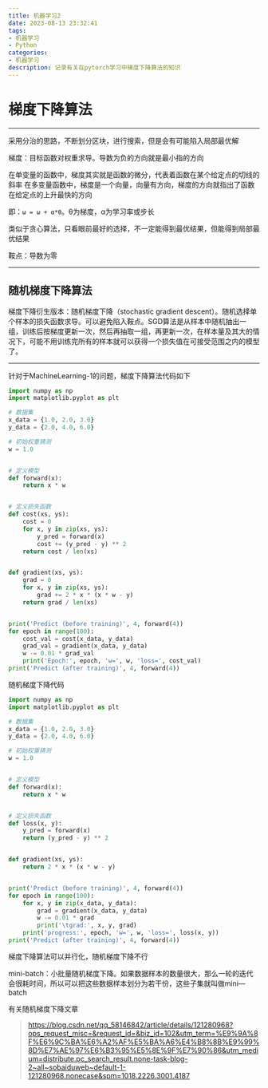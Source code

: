 ```yaml
---
title: 机器学习2
date: 2023-08-13 23:32:41
tags: 
- 机器学习
- Python
categories:
- 机器学习
description: 记录有关在pytorch学习中梯度下降算法的知识
---
```


# 梯度下降算法

---

采用分治的思路，不断划分区块，进行搜索，但是会有可能陷入局部最优解

梯度：目标函数对权重求导。导数为负的方向就是最小指的方向

在单变量的函数中，梯度其实就是函数的微分，代表着函数在某个给定点的切线的斜率
在多变量函数中，梯度是一个向量，向量有方向，梯度的方向就指出了函数在给定点的上升最快的方向

即：`ω = ω + α*θ`。θ为梯度，α为学习率或步长

类似于贪心算法，只看眼前最好的选择，不一定能得到最优结果，但能得到局部最优结果

鞍点：导数为零 

---

## 随机梯度下降算法

梯度下降衍生版本：随机梯度下降（stochastic gradient descent）。随机选择单个样本的损失函数求导。可以避免陷入鞍点。SGD算法是从样本中随机抽出一组，训练后按梯度更新一次，然后再抽取一组，再更新一次，在样本量及其大的情况下，可能不用训练完所有的样本就可以获得一个损失值在可接受范围之内的模型了。

---

针对于MachineLearning-1的问题，梯度下降算法代码如下

```python
import numpy as np
import matplotlib.pyplot as plt

# 数据集
x_data = {1.0, 2.0, 3.0}
y_data = {2.0, 4.0, 6.0}

# 初始权重猜测
w = 1.0


# 定义模型
def forward(x):
    return x * w


# 定义损失函数
def cost(xs, ys):
    cost = 0
    for x, y in zip(xs, ys):
        y_pred = forward(x)
        cost += (y_pred - y) ** 2
    return cost / len(xs)


def gradient(xs, ys):
    grad = 0
    for x, y in zip(xs, ys):
        grad += 2 * x * (x * w - y)
    return grad / len(xs)


print('Predict (before training)', 4, forward(4))
for epoch in range(100):
    cost_val = cost(x_data, y_data)
    grad_val = gradient(x_data, y_data)
    w -= 0.01 * grad_val
    print('Epoch:', epoch, 'w=', w, 'loss=', cost_val)
print('Predict (after training)', 4, forward(4))
```

随机梯度下降代码

```python
import numpy as np
import matplotlib.pyplot as plt

# 数据集
x_data = {1.0, 2.0, 3.0}
y_data = {2.0, 4.0, 6.0}

# 初始权重猜测
w = 1.0


# 定义模型
def forward(x):
    return x * w


# 定义损失函数
def loss(x, y):
    y_pred = forward(x)
    return (y_pred - y) ** 2


def gradient(xs, ys):
    return 2 * x * (x * w - y)


print('Predict (before training)', 4, forward(4))
for epoch in range(100):
    for x, y in zip(x_data, y_data):
        grad = gradient(x_data, y_data)
        w -= 0.01 * grad
        print('\tgrad:', x, y, grad)
    print('progress:', epoch, 'w=', w, 'loss=', loss(x, y))
print('Predict (after training)', 4, forward(4))
```

梯度下降算法可以并行化，随机梯度下降不行

mini-batch：小批量随机梯度下降。如果数据样本的数量很大，那么一轮的迭代会很耗时间，所以可以把这些数据样本划分为若干份，这些子集就叫做mini—batch

有关随机梯度下降文章
> https://blog.csdn.net/qq_58146842/article/details/121280968?ops_request_misc=&request_id=&biz_id=102&utm_term=%E9%9A%8F%E6%9C%BA%E6%A2%AF%E5%BA%A6%E4%B8%8B%E9%99%8D%E7%AE%97%E6%B3%95%E5%8E%9F%E7%90%86&utm_medium=distribute.pc_search_result.none-task-blog-2~all~sobaiduweb~default-1-121280968.nonecase&spm=1018.2226.3001.4187